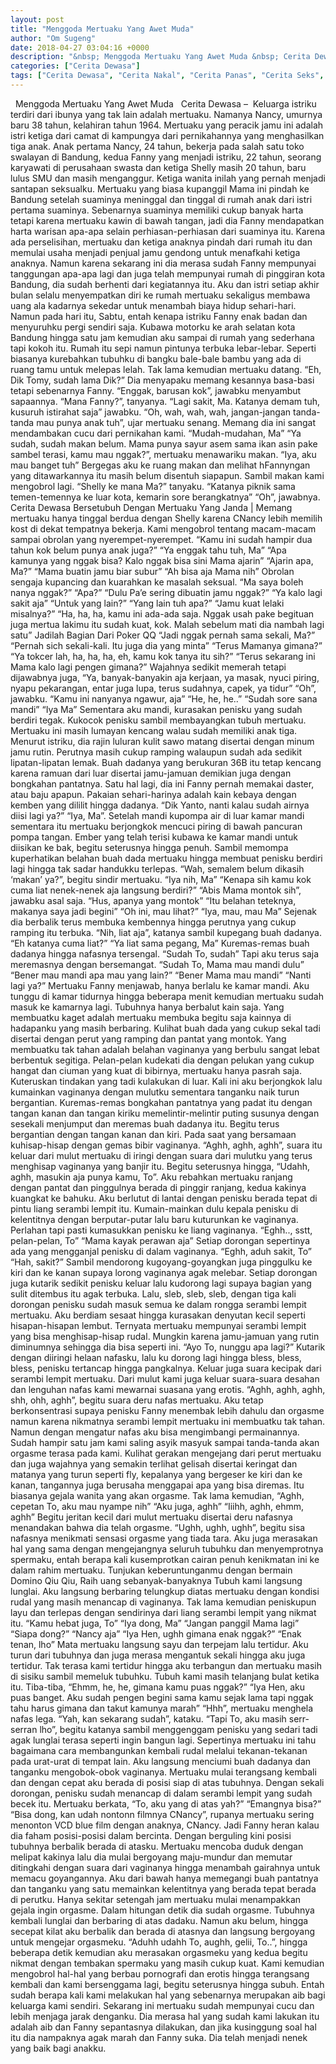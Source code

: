 ```yaml
---
layout: post
title: "Menggoda Mertuaku Yang Awet Muda"
author: "Om Sugeng"
date: 2018-04-27 03:04:16 +0000
description: "&nbsp; Menggoda Mertuaku Yang Awet Muda &nbsp; Cerita Dewasa &#8211;\u00a0 Keluarga istriku terdiri dari ibunya yang tak lain adalah mertuaku. Namanya Nancy, umurnya baru 38 tahun, kelahiran tahun 1964. M..."
categories: ["Cerita Dewasa"]
tags: ["Cerita Dewasa", "Cerita Nakal", "Cerita Panas", "Cerita Seks", "Cerita Sex"]
---
```



&nbsp;
Menggoda Mertuaku Yang Awet Muda
&nbsp;
Cerita Dewasa &#8211;  Keluarga istriku terdiri dari ibunya yang tak lain adalah mertuaku. Namanya Nancy, umurnya baru 38 tahun, kelahiran tahun 1964. Mertuaku yang peracik jamu ini adalah istri ketiga dari camat di kampungya dari pernikahannya yang menghasilkan tiga anak. Anak pertama Nancy, 24 tahun, bekerja pada salah satu toko swalayan di Bandung, kedua Fanny yang menjadi istriku, 22 tahun, seorang karyawati di perusahaan swasta dan ketiga Shelly masih 20 tahun, baru lulus SMU dan masih menganggur. Ketiga wanita inilah yang pernah menjadi santapan seksualku.
Mertuaku yang biasa kupanggil Mama ini pindah ke Bandung setelah suaminya meninggal dan tinggal di rumah anak dari istri pertama suaminya. Sebenarnya suaminya memiliki cukup banyak harta tetapi karena mertuaku kawin di bawah tangan, jadi dia Fanny mendapatkan harta warisan apa-apa selain perhiasan-perhiasan dari suaminya itu. Karena ada perselisihan, mertuaku dan ketiga anaknya pindah dari rumah itu dan memulai usaha menjadi penjual jamu gendong untuk menafkahi ketiga anaknya. Namun karena sekarang ini dia merasa sudah Fanny mempunyai tanggungan apa-apa lagi dan juga telah mempunyai rumah di pinggiran kota Bandung, dia sudah berhenti dari kegiatannya itu. Aku dan istri setiap akhir bulan selalu menyempatkan diri ke rumah mertuaku sekaligus membawa uang ala kadarnya sekedar untuk menambah biaya hidup sehari-hari.
Namun pada hari itu, Sabtu, entah kenapa istriku Fanny enak badan dan menyuruhku pergi sendiri saja. Kubawa motorku ke arah selatan kota Bandung hingga satu jam kemudian aku sampai di rumah yang sederhana tapi kokoh itu. Rumah itu sepi namun pintunya terbuka lebar-lebar. Seperti biasanya kurebahkan tubuhku di bangku bale-bale bambu yang ada di ruang tamu untuk melepas lelah. Tak lama kemudian mertuaku datang.
“Eh, Dik Tomy, sudah lama Dik?”
Dia menyapaku memang kesannya basa-basi tetapi sebenarnya Fanny.
“Enggak, barusan kok”, jawabku menyambut sapaannya.
“Mana Fanny?”, tanyanya.
“Lagi sakit, Ma. Katanya demam tuh, kusuruh istirahat saja” jawabku.
“Oh, wah, wah, wah, jangan-jangan tanda-tanda mau punya anak tuh”, ujar mertuaku senang.
Memang dia ini sangat mendambakan cucu dari pernikahan kami.
“Mudah-mudahan, Ma”
“Ya sudah, sudah makan belum. Mama punya sayur asem sama ikan asin pake sambel terasi, kamu mau nggak?”, mertuaku menawariku makan.
“Iya, aku mau banget tuh”
Bergegas aku ke ruang makan dan melihat hFannyngan yang ditawarkannya itu masih belum disentuh siapapun. Sambil makan kami mengobrol lagi.
“Shelly ke mana Ma?” tanyaku.
“Katanya piknik sama temen-temennya ke luar kota, kemarin sore berangkatnya”
“Oh”, jawabnya.
Cerita Dewasa Bersetubuh Dengan Mertuaku Yang Janda | Memang mertuaku hanya tinggal berdua dengan Shelly karena CNancy lebih memilih kost di dekat tempatnya bekerja. Kami mengobrol tentang macam-macam sampai obrolan yang nyerempet-nyerempet.
“Kamu ini sudah hampir dua tahun kok belum punya anak juga?”
“Ya enggak tahu tuh, Ma”
“Apa kamunya yang nggak bisa? Kalo nggak bisa sini Mama ajarin”
“Ajarin apa, Ma?”
“Mama buatin jamu biar subur”
“Ah bisa aja Mama nih”
Obrolan sengaja kupancing dan kuarahkan ke masalah seksual.
“Ma saya boleh nanya nggak?”
“Apa?”
“Dulu Pa’e sering dibuatin jamu nggak?”
“Ya kalo lagi sakit aja”
“Untuk yang lain?”
“Yang lain tuh apa?”
“Jamu kuat lelaki misalnya?”
“Ha, ha, ha, kamu ini ada-ada saja. Nggak usah pake begituan juga mertua lakimu itu sudah kuat, kok. Malah sebelum mati dia nambah lagi satu” Jadilah Bagian Dari Poker QQ
“Jadi nggak pernah sama sekali, Ma?”
“Pernah sich sekali-kali. Itu juga dia yang minta”
“Terus Mamanya gimana?”
“Ya tokcer lah, ha, ha, ha, eh, kamu kok tanya itu sih?”
“Terus sekarang ini Mama kalo lagi pengen gimana?”
Wajahnya sedikit memerah tetapi dijawabnya juga, “Ya, banyak-banyakin aja kerjaan, ya masak, nyuci piring, nyapu pekarangan, entar juga lupa, terus sudahnya, capek, ya tidur”
“Oh”, jawabku.
“Kamu ini nanyanya ngawur, aja”
“He, he, he..”
“Sudah sore sana mandi”
“Iya Ma”
Sementara aku mandi, kurasakan penisku yang sudah berdiri tegak. Kukocok penisku sambil membayangkan tubuh mertuaku. Mertuaku ini masih lumayan kencang walau sudah memiliki anak tiga. Menurut istriku, dia rajin luluran kulit sawo matang disertai dengan minum jamu rutin. Perutnya masih cukup ramping walaupun sudah ada sedikit lipatan-lipatan lemak. Buah dadanya yang berukuran 36B itu tetap kencang karena ramuan dari luar disertai jamu-jamuan demikian juga dengan bongkahan pantatnya. Satu hal lagi, dia ini Fanny pernah memakai daster, atau baju apapun. Pakaian sehari-harinya adalah kain kebaya dengan kemben yang dililit hingga dadanya.
“Dik Yanto, nanti kalau sudah airnya diisi lagi ya?”
“Iya, Ma”.
Setelah mandi kupompa air di luar kamar mandi sementara itu mertuaku berjongkok mencuci piring di bawah pancuran pompa tangan. Ember yang telah terisi kubawa ke kamar mandi untuk diisikan ke bak, begitu seterusnya hingga penuh. Sambil memompa kuperhatikan belahan buah dada mertuaku hingga membuat penisku berdiri lagi hingga tak sadar handukku terlepas.
“Wah, semalem belum dikasih ‘makan’ ya?”, begitu sindir mertuaku.
“Iya nih, Ma”
“Kenapa sih kamu kok cuma liat nenek-nenek aja langsung berdiri?”
“Abis Mama montok sih”, jawabku asal saja.
“Hus, apanya yang montok”
“Itu belahan teteknya, makanya saya jadi begini”
“Oh ini, mau lihat?”
“Iya, mau, mau Ma”
Sejenak dia berbalik terus membuka kembennya hingga perutnya yang cukup ramping itu terbuka.
“Nih, liat aja”, katanya sambil kupegang buah dadanya.
“Eh katanya cuma liat?”
“Ya liat sama pegang, Ma”
Kuremas-remas buah dadanya hingga nafasnya tersengal.
“Sudah To, sudah”
Tapi aku terus saja meremasnya dengan bersemangat.
“Sudah To, Mama mau mandi dulu”
“Bener mau mandi apa mau yang lain?”
“Bener Mama mau mandi”
“Nanti lagi ya?”
Mertuaku Fanny menjawab, hanya berlalu ke kamar mandi.
Aku tunggu di kamar tidurnya hingga beberapa menit kemudian mertuaku sudah masuk ke kamarnya lagi. Tubuhnya hanya berbalut kain saja. Yang membuatku kaget adalah mertuaku membuka begitu saja kainnya di hadapanku yang masih berbaring. Kulihat buah dada yang cukup sekal tadi disertai dengan perut yang ramping dan pantat yang montok. Yang membuatku tak tahan adalah belahan vaginanya yang berbulu sangat lebat berbentuk segitiga. Pelan-pelan kudekati dia dengan pelukan yang cukup hangat dan ciuman yang kuat di bibirnya, mertuaku hanya pasrah saja. Kuteruskan tindakan yang tadi kulakukan di luar.
Kali ini aku berjongkok lalu kumainkan vaginanya dengan mulutku sementara tanganku naik turun bergantian. Kuremas-remas bongkahan pantatnya yang padat itu dengan tangan kanan dan tangan kiriku memelintir-melintir puting susunya dengan sesekali menjumput dan meremas buah dadanya itu. Begitu terus bergantian dengan tangan kanan dan kiri. Pada saat yang bersamaan kuhisap-hisap dengan gemas bibir vaginanya.
“Aghh, aghh, aghh”, suara itu keluar dari mulut mertuaku di iringi dengan suara dari mulutku yang terus menghisap vaginanya yang banjir itu.
Begitu seterusnya hingga, “Udahh, aghh, masukin aja punya kamu, To”.
Aku rebahkan mertuaku ranjang dengan pantat dan pinggulnya berada di pinggir ranjang, kedua kakinya kuangkat ke bahuku. Aku berlutut di lantai dengan penisku berada tepat di pintu liang serambi lempit itu. Kumain-mainkan dulu kepala penisku di kelentitnya dengan berputar-putar lalu baru kuturunkan ke vaginanya. Perlahan tapi pasti kumasukkan penisku ke liang vaginanya.
“Eghh.., sstt, pelan-pelan, To”
“Mama kayak perawan aja”
Setiap dorongan sepertinya ada yang mengganjal penisku di dalam vaginanya.
“Eghh, aduh sakit, To”
“Hah, sakit?”
Sambil mendorong kugoyang-goyangkan juga pinggulku ke kiri dan ke kanan supaya lorong vaginanya agak melebar. Setiap dorongan juga kutarik sedikit penisku keluar lalu kudorong lagi supaya bagian yang sulit ditembus itu agak terbuka. Lalu, sleb, sleb, sleb, dengan tiga kali dorongan penisku sudah masuk semua ke dalam rongga serambi lempit mertuaku. Aku berdiam sesaat hingga kurasakan denyutan kecil seperti hisapan-hisapan lembut. Ternyata mertuaku mempunyai serambi lempit yang bisa menghisap-hisap rudal. Mungkin karena jamu-jamuan yang rutin diminumnya sehingga dia bisa seperti ini.
“Ayo To, nunggu apa lagi?”
Kutarik dengan diiringi helaan nafasku, lalu ku dorong lagi hingga bless, bless, bless, penisku tertancap hingga pangkalnya. Keluar juga suara kecipak dari serambi lempit mertuaku. Dari mulut kami juga keluar suara-suara desahan dan lenguhan nafas kami mewarnai suasana yang erotis.
“Aghh, aghh, aghh, shh, ohh, aghh”, begitu suara deru nafas mertuaku.
Aku tetap berkonsentrasi supaya penisku Fanny menembak lebih dahulu dan orgasme namun karena nikmatnya serambi lempit mertuaku ini membuatku tak tahan. Namun dengan mengatur nafas aku bisa mengimbangi permainannya. Sudah hampir satu jam kami saling asyik masyuk sampai tanda-tanda akan orgasme terasa pada kami.
Kulihat gerakan mengejang dari perut mertuaku dan juga wajahnya yang semakin terlihat gelisah disertai keringat dan matanya yang turun seperti fly, kepalanya yang bergeser ke kiri dan ke kanan, tangannya juga berusaha menggapai apa yang bisa diremas. Itu biasanya gejala wanita yang akan orgasme.
Tak lama kemudian, “Aghh, cepetan To, aku mau nyampe nih”
“Aku juga, aghh”
“Iiihh, aghh, ehmm, aghh”
Begitu jeritan kecil dari mulut mertuaku disertai deru nafasnya menandakan bahwa dia telah orgasme.
“Ughh, ughh, ughh”, begitu sisa nafasnya menikmati sensasi orgasme yang tiada tara.
Aku juga merasakan hal yang sama dengan mengejangnya seluruh tubuhku dan menyemprotnya spermaku, entah berapa kali kusemprotkan cairan penuh kenikmatan ini ke dalam rahim mertuaku.
Tunjukan keberuntunganmu dengan bermain Domino Qiu Qiu, Raih uang sebanyak-banyaknya
Tubuh kami langsung lunglai. Aku langsung berbaring telungkup diatas mertuaku dengan kondisi rudal yang masih menancap di vaginanya. Tak lama kemudian peniskupun layu dan terlepas dengan sendirinya dari liang serambi lempit yang nikmat itu.
“Kamu hebat juga, To”
“Iya dong, Ma”
“Jangan panggil Mama lagi”
“Siapa dong?”
“Nancy aja”
“Iya Hen, ughh gimana enak nggak?”
“Enak tenan, lho”
Mata mertuaku langsung sayu dan terpejam lalu tertidur. Aku turun dari tubuhnya dan juga merasa mengantuk sekali hingga aku juga tertidur. Tak terasa kami tertidur hingga aku terbangun dan mertuaku masih di sisiku sambil memeluk tubuhku. Tubuh kami masih telanjang bulat ketika itu.
Tiba-tiba, “Ehmm, he, he, gimana kamu puas nggak?”
“Iya Hen, aku puas banget. Aku sudah pengen begini sama kamu sejak lama tapi nggak tahu harus gimana dan takut kamunya marah”
“Hhh”, mertuaku menghela nafas lega.
“Yah, kan sekarang sudah”, kataku.
“Tapi To, aku masih serr-serran lho”, begitu katanya sambil menggenggam penisku yang sedari tadi agak lunglai terasa seperti ingin bangun lagi.
Sepertinya mertuaku ini tahu bagaimana cara membangunkan kembali rudal melalui tekanan-tekanan pada urat-urat di tempat lain. Aku langsung menciumi buah dadanya dan tanganku mengobok-obok vaginanya. Mertuaku mulai terangsang kembali dan dengan cepat aku berada di posisi siap di atas tubuhnya. Dengan sekali dorongan, penisku sudah menancap di dalam serambi lempit yang sudah becek itu.
Mertuaku berkata, “To, aku yang di atas yah?”
“Emangnya bisa?”
“Bisa dong, kan udah nontonn filmnya CNancy”, rupanya mertuaku sering menonton VCD blue film dengan anaknya, CNancy.
Jadi Fanny heran kalau dia faham posisi-posisi dalam bercinta. Dengan berguling kini posisi tubuhnya berbalik berada di atasku. Mertuaku mencoba duduk dengan melipat kakinya lalu dia mulai bergoyang maju-mundur dan memutar ditingkahi dengan suara dari vaginanya hingga menambah gairahnya untuk memacu goyangannya. Aku dari bawah hanya memegangi buah pantatnya dan tanganku yang satu memainkan kelentitnya yang berada tepat berada di perutku. Hanya sekitar setengah jam mertuaku mulai menampakkan gejala ingin orgasme. Dalam hitungan detik dia sudah orgasme. Tubuhnya kembali lunglai dan berbaring di atas dadaku. Namun aku belum, hingga secepat kilat aku berbalik dan berada di atasnya dan langsung bergoyang untuk mengejar orgasmeku.
“Aduhh udahh To, aughh, gelii, To..”, hingga beberapa detik kemudian aku merasakan orgasmeku yang kedua begitu nikmat dengan tembakan spermaku yang masih cukup kuat.
Kami kemudian mengobrol hal-hal yang berbau pornografi dan erotis hingga terangsang kembali dan kami bersenggama lagi, begitu seterusnya hingga subuh. Entah sudah berapa kali kami melakukan hal yang sebenarnya merupakan aib bagi keluarga kami sendiri. Sekarang ini mertuaku sudah mempunyai cucu dan lebih menjaga jarak denganku. Dia merasa hal yang sudah kami lakukan itu adalah aib dan Fanny sepantasnya dilakukan, dan jika kusinggung soal hal itu dia nampaknya agak marah dan Fanny suka. Dia telah menjadi nenek yang baik bagi anakku.
&nbsp;


